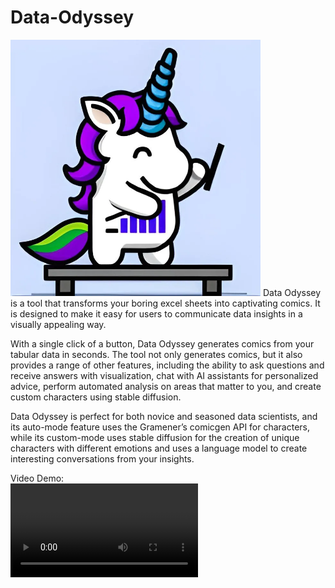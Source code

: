 # Data-Odyssey

<img src = "https://github.com/AkshitIreddy/Data-Odyssey-Public/blob/main/1_Rs4bdi2aQ-LHIftIUs25Pw.jpeg" width = 400 />
Data Odyssey is a tool that transforms your boring excel sheets into captivating comics. It is designed to make it easy for users to communicate data insights in a visually appealing way.

With a single click of a button, Data Odyssey generates comics from your tabular data in seconds. The tool not only generates comics, but it also provides a range of other features, including the ability to ask questions and receive answers with visualization, chat with AI assistants for personalized advice, perform automated analysis on areas that matter to you, and create custom characters using stable diffusion.

Data Odyssey is perfect for both novice and seasoned data scientists, and its auto-mode feature uses the Gramener’s comicgen API for characters, while its custom-mode uses stable diffusion for the creation of unique characters with different emotions and uses a language model to create interesting conversations from your insights.

Video Demo:  
<video src="https://www.youtube.com/watch?v=aGvGliwTyzg" controls>
</video>
